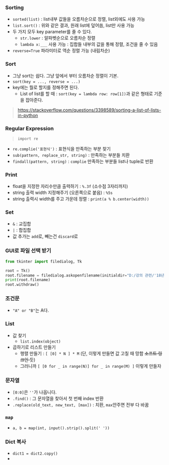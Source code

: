### Sorting

* `sorted(list)` : list내부 값들을 오름차순으로 정렬, list외에도 사용 가능
* `list.sort()` : 위와 같은 결과, 원래 list에 덮어씀, list만 사용 가능
* 두 가지 모두 key parameter를 줄 수 있다.
    * `str.lower` : 알파벳순으로 오름차순 정렬
    * `lambda x:___` 사용 가능 : 집합들 내부의 값을 통해 정렬, 조건을 줄 수 있음
* `reverse=True` 파라미터로 역순 정렬 가능 (내림차순)

### Sort

* 그냥 sort는 쉽다. 그냥 앞에서 부터 오름차순 정렬이 기본.
* `sort(key = ..., reverse = ...)`
* key에는 뭘로 할지를 정해주면 된다.
	* List of list를 할 때 : `sort(key = lambda row: row[1])`과 같은 형태로 기준을 잡아준다.
> https://stackoverflow.com/questions/3398589/sorting-a-list-of-lists-in-python

### Regular Expression

> `import re`

- `re.complie('표현식')` : 표현식을 만족하는 부분 찾기
- `sub(pattern, replace_str, string)` : 만족하는 부분들 치환
- `findall(pattern, string)` : `complie` 만족하는 부분들 list나 tuple로 반환

### Print

- float을 지정한 자리수만큼 출력하기 : `%.3f` (소수점 3자리까지)
- string 출력 width 지정해주기 (오른쪽으로 붙음) : `%5s`
- string 출력시 width를 주고 가운데 정렬 : `print(a % b.center(width))`

### Set

- `&` : 교집합
- `|` : 합집합
- 값 추가는 `add`로, 빼는건 `discard`로

### GUI로 파일 선택 받기

```python
from tkinter import filedialog, Tk

root = Tk()
root.filename = filedialog.askopenfilename(initialdir="D:/강의 관련/'18년 2학기", title="Choose your file", filetypes=(("FASTA files","*.fasta"), ("all files","*.*")))
print(root.filename)
root.withdraw()
```

### 조건문

- `"A" or "B"`는 A다.

### List

- 값 찾기
  - `list.index(object)`
- 곱하기로 리스트 만들기
  - 행렬 만들기 : `[ [0] * N ] * M` (단, 이렇게 만들면 값 고칠 때 망함 ~~소프트 링크인 듯~~)
  - 그러니까 `[ [0 for _ in range(N)] for _ in range(M) ]` 이렇게 만들자

### 문자열

- `[0:0]`은 `''`가 나옵니다.
- `.find()` : 그 문자열을 찾아서 첫 번째 index 반환
- `.replace(old_text, new_text, [max])` : 치환, `max`안주면 전부 다 바꿈

### `map`

- `a, b = map(int, input().strip().split(' '))`

### Dict 복사

- `dict1 = dict2.copy()`
- 